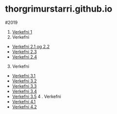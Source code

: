 # thorgrimurstarri.github.io
#2019 


1. [Verkefni 1](verkefni_1/)
2. Verkefni  
  * [Verkefni 2.1 og 2.2](verkefni_2/verkefni-21,22/)
  * [Verkefni 2.3](verkefni_2/verkefni-23/)
  * [Verkefni 2.4](verkefni_2/verkefni-24/)
3. Verkefni 
 * [Verkefni 3.1](verkefni_3/verk31/)
 * [Verkefni 3.2](verkefni_3/verk32/)
 * [Verkefni 3.3](verkefni_3/verk33)
 * [Verkefni 3.4](verkefni_3/verk34)
 * [Verkefni 3.5](verkefni_3/verk35)
4 . Verkefni
 * [Verkefni 4.1](verkefni_4/index.html)
 * [Verkefni 4.2](verkefni_4/innerlinks.html)
